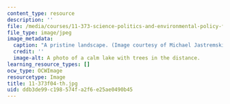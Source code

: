 ```yaml
---
content_type: resource
description: ''
file: /media/courses/11-373-science-politics-and-environmental-policy-fall-2004/ddb3de99c198574fa2f6e25ae0490b45_11-373f04-th.jpg
file_type: image/jpeg
image_metadata:
  caption: "A pristine landscape. (Image courtesy of Michael Jastremski,\_[openphoto.net](http://openphoto.net/).)"
  credit: ''
  image-alt: A photo of a calm lake with trees in the distance.
learning_resource_types: []
ocw_type: OCWImage
resourcetype: Image
title: 11-373f04-th.jpg
uid: ddb3de99-c198-574f-a2f6-e25ae0490b45
---
```

